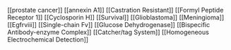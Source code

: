 [[prostate cancer]]
[[annexin A1]]
[[Castration Resistant]]
[[Formyl Peptide Receptor 1]]
[[Cyclosporin H]]
[[Survival]]
[[Glioblastoma]]
[[Meningioma]]
[[Egfrviii]]
[[Single-chain Fv]]
[[Glucose Dehydrogenase]]
[[Bispecific Antibody-enzyme Complex]]
[[Catcher/tag System]]
[[Homogeneous Electrochemical Detection]]
